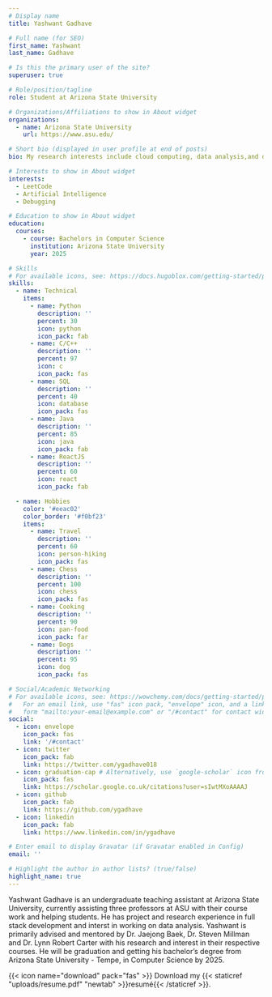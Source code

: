 ```yaml
---
# Display name
title: Yashwant Gadhave

# Full name (for SEO)
first_name: Yashwant
last_name: Gadhave

# Is this the primary user of the site?
superuser: true

# Role/position/tagline
role: Student at Arizona State University

# Organizations/Affiliations to show in About widget
organizations:
  - name: Arizona State University
    url: https://www.asu.edu/

# Short bio (displayed in user profile at end of posts)
bio: My research interests include cloud computing, data analysis,and digital designing.

# Interests to show in About widget
interests:
  - LeetCode
  - Artificial Intelligence
  - Debugging

# Education to show in About widget
education:
  courses:
    - course: Bachelors in Computer Science
      institution: Arizona State University
      year: 2025

# Skills
# For available icons, see: https://docs.hugoblox.com/getting-started/page-builder/#icons
skills:
  - name: Technical
    items:
      - name: Python
        description: ''
        percent: 30
        icon: python
        icon_pack: fab
      - name: C/C++
        description: ''
        percent: 97
        icon: c
        icon_pack: fas
      - name: SQL
        description: ''
        percent: 40
        icon: database
        icon_pack: fas
      - name: Java
        description: ''
        percent: 85
        icon: java
        icon_pack: fab
      - name: ReactJS
        description: ''
        percent: 60
        icon: react
        icon_pack: fab

  - name: Hobbies
    color: '#eeac02'
    color_border: '#f0bf23'
    items:
      - name: Travel
        description: ''
        percent: 60
        icon: person-hiking
        icon_pack: fas
      - name: Chess
        description: ''
        percent: 100
        icon: chess
        icon_pack: fas
      - name: Cooking
        description: ''
        percent: 90
        icon: pan-food
        icon_pack: far
      - name: Dogs
        description: ''
        percent: 95
        icon: dog
        icon_pack: fas

# Social/Academic Networking
# For available icons, see: https://wowchemy.com/docs/getting-started/page-builder/#icons
#   For an email link, use "fas" icon pack, "envelope" icon, and a link in the
#   form "mailto:your-email@example.com" or "/#contact" for contact widget.
social:
  - icon: envelope
    icon_pack: fas
    link: '/#contact'
  - icon: twitter
    icon_pack: fab
    link: https://twitter.com/ygadhave018
  - icon: graduation-cap # Alternatively, use `google-scholar` icon from `ai` icon pack
    icon_pack: fas
    link: https://scholar.google.co.uk/citations?user=sIwtMXoAAAAJ
  - icon: github
    icon_pack: fab
    link: https://github.com/ygadhave
  - icon: linkedin
    icon_pack: fab
    link: https://www.linkedin.com/in/ygadhave

# Enter email to display Gravatar (if Gravatar enabled in Config)
email: ''

# Highlight the author in author lists? (true/false)
highlight_name: true
---
```


Yashwant Gadhave is an undergraduate teaching assistant at Arizona State University, currently assisting three professors at ASU with their course work and helping students. He has project and research experience in full stack development and interst in working on data analysis. Yashwant is primarily advised and mentored by Dr. Jaejong Baek, Dr. Steven Millman and Dr. Lynn Robert Carter with his research and interest in their respective courses. He will be graduation and getting his bachelor’s degree from Arizona State University - Tempe, in Computer Science by 2025.

{{< icon name="download" pack="fas" >}} Download my {{< staticref "uploads/resume.pdf" "newtab" >}}resumé{{< /staticref >}}.
